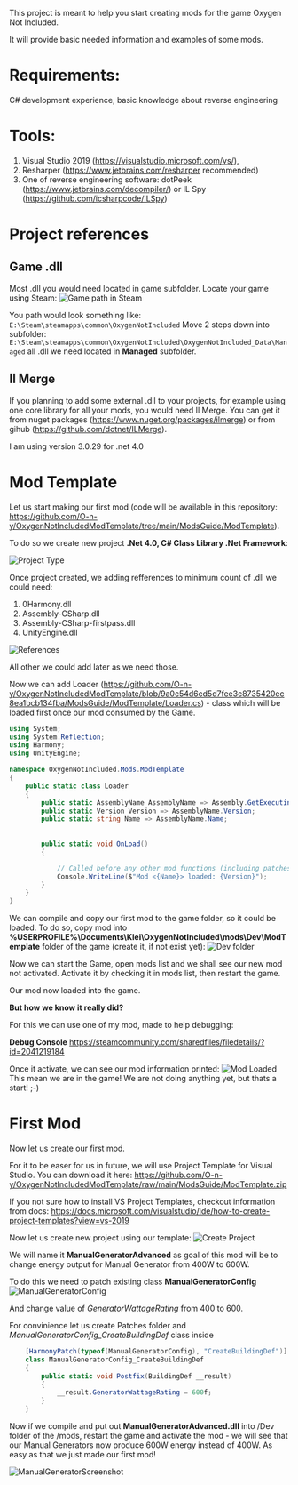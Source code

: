 This project is meant to help you start creating mods for the game Oxygen Not Included.

It will provide basic needed information and examples of some mods.

# Requirements:

C# development experience, basic knowledge about reverse engineering

# Tools: 
1. Visual Studio 2019 (https://visualstudio.microsoft.com/vs/), 
2. Resharper (https://www.jetbrains.com/resharper recommended)
3. One of reverse engineering software:  dotPeek (https://www.jetbrains.com/decompiler/) or IL Spy (https://github.com/icsharpcode/ILSpy)



# Project references


## Game .dll

Most .dll you would need located in game subfolder. Locate your game using Steam:
![Game path in Steam](https://raw.githubusercontent.com/O-n-y/OxygenNotIncludedModTemplate/main/Images/oxy-mod-1.png)


You path would look something like:
`E:\Steam\steamapps\common\OxygenNotIncluded`
Move 2 steps down into subfolder:
`E:\Steam\steamapps\common\OxygenNotIncluded\OxygenNotIncluded_Data\Managed`
all .dll we need located in **Managed** subfolder.

## Il Merge

If you planning to add some external .dll to your projects, for example using one core library for all your mods, you would need Il Merge.
You can get it from nuget packages (https://www.nuget.org/packages/ilmerge) or from gihub (https://github.com/dotnet/ILMerge).

I am using version 3.0.29 for .net 4.0


# Mod Template
Let us start making our first mod (code will be available in this repository: https://github.com/O-n-y/OxygenNotIncludedModTemplate/tree/main/ModsGuide/ModTemplate).

To do so we create new project **.Net 4.0, C# Class Library .Net Framework**:

![Project Type](https://raw.githubusercontent.com/O-n-y/OxygenNotIncludedModTemplate/main/Images/modtemplate-create.png)

Once project created, we adding refferences to minimum count of .dll we could need:
1. 0Harmony.dll
2. Assembly-CSharp.dll
3. Assembly-CSharp-firstpass.dll
4. UnityEngine.dll

![References](https://raw.githubusercontent.com/O-n-y/OxygenNotIncludedModTemplate/main/Images/modtemplate-references.png)

All other we could add later as we need those.

Now we can add Loader (https://github.com/O-n-y/OxygenNotIncludedModTemplate/blob/9a0c54d6cd5d7fee3c8735420ec8ea1bcb134fba/ModsGuide/ModTemplate/Loader.cs) - class which will be loaded first once our mod consumed by the Game.

```csharp
using System;
using System.Reflection;
using Harmony;
using UnityEngine;

namespace OxygenNotIncluded.Mods.ModTemplate
{
	public static class Loader
	{
		public static AssemblyName AssemblyName => Assembly.GetExecutingAssembly().GetName();
		public static Version Version => AssemblyName.Version;
		public static string Name => AssemblyName.Name;
		
		
		public static void OnLoad()
		{

			// Called before any other mod functions (including patches), when Mod is loaded by the Game
			Console.WriteLine($"Mod <{Name}> loaded: {Version}");
		}
	}
}

```

We can compile and copy our first mod to the game folder, so it could be loaded.
To do so, copy mod into **%USERPROFILE%\Documents\Klei\OxygenNotIncluded\mods\Dev\ModTemplate** folder of the game (create it, if not exist yet):
![Dev folder](https://raw.githubusercontent.com/O-n-y/OxygenNotIncludedModTemplate/main/Images/modtemplate-mod-dev-folder.png)


Now we can start the Game, open mods list and we shall see our new mod not activated. 
Activate it by checking it in mods list, then restart the game. 

Our mod now loaded into the game. 

**But how we know it really did?**

For this we can use one of my mod, made to help debugging: 

**Debug Console** https://steamcommunity.com/sharedfiles/filedetails/?id=2041219184

Once it activate, we can see our mod information printed:
![Mod Loaded](https://raw.githubusercontent.com/O-n-y/OxygenNotIncludedModTemplate/main/Images/modtemplate-load.png)
This mean we are in the game! We are not doing anything yet, but thats a start! ;-)

# First Mod

Now let us create our first mod. 

For it to be easer for us in future, we will use Project Template for Visual Studio. You can download it here: https://github.com/O-n-y/OxygenNotIncludedModTemplate/raw/main/ModsGuide/ModTemplate.zip

If you not sure how to install VS Project Templates, checkout information from docs:
https://docs.microsoft.com/visualstudio/ide/how-to-create-project-templates?view=vs-2019

Now let us create new project using our template:
![Create Project](https://raw.githubusercontent.com/O-n-y/OxygenNotIncludedModTemplate/main/Images/project-template.png)

We will name it **ManualGeneratorAdvanced** as goal of this mod will be to change energy output for Manual Generator from 400W to 600W.

To do this we need to patch existing class **ManualGeneratorConfig**
![ManualGeneratorConfig](https://raw.githubusercontent.com/O-n-y/OxygenNotIncludedModTemplate/main/Images/ManualGenerator-Config.png)

And change value of *GeneratorWattageRating* from 400 to 600.

For convinience let us create Patches folder and *ManualGeneratorConfig_CreateBuildingDef* class inside

```cs
	[HarmonyPatch(typeof(ManualGeneratorConfig), "CreateBuildingDef")]
	class ManualGeneratorConfig_CreateBuildingDef
	{
		public static void Postfix(BuildingDef __result)
		{
			__result.GeneratorWattageRating = 600f;
		}
	}
```
Now if we compile and put out **ManualGeneratorAdvanced.dll** into /Dev folder of the /mods, restart the game and activate the mod - we will see that our Manual Generators now produce 600W energy instead of 400W. As easy as that we just made our first mod!

![ManualGeneratorScreenshot](https://raw.githubusercontent.com/O-n-y/OxygenNotIncludedModTemplate/main/Images/ManualGenerator-Screenshot.png)
